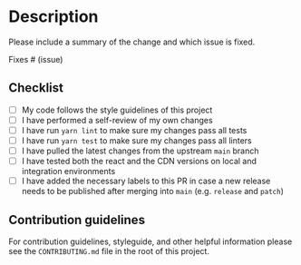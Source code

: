 # Description

Please include a summary of the change and which issue is fixed.

Fixes # (issue)

## Checklist

- [ ] My code follows the style guidelines of this project
- [ ] I have performed a self-review of my own changes
- [ ] I have run `yarn lint` to make sure my changes pass all tests
- [ ] I have run `yarn test` to make sure my changes pass all linters
- [ ] I have pulled the latest changes from the upstream `main` branch
- [ ] I have tested both the react and the CDN versions on local and integration environments
- [ ] I have added the necessary labels to this PR in case a new release needs to be published after merging into `main` (e.g. `release` and `patch`)

## Contribution guidelines

For contribution guidelines, styleguide, and other helpful information please
see the `CONTRIBUTING.md` file in the root of this project.
